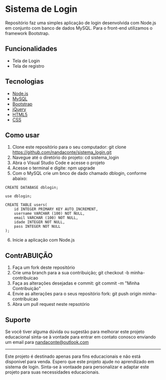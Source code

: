 # Sistema de Login

Repositório faz uma simples aplicação de login desenvolvida com Node.js em conjunto com banco de dados MySQL.
Para o front-end utilizamos o framework Bootstrap.


## Funcionalidades
- Tela de Login
- Tela de registro

## Tecnologias 
- [Node.js](https://nodejs.org/en/)
- [MySQL](https://www.mysql.com/)
- [Bootstrap](https://getbootstrap.com/)
- [jQuery](https://jquery.com/)
- [HTML5](https://developer.mozilla.org/en-US/docs/Web/Guide/HTML/HTML5)
- [CSS](https://developer.mozilla.org/en-US/docs/Web/CSS)

## Como usar

1. Clone este repositório para o seu computador: git clone https://github.com/nandaconte/sistema_login.git
2. Navegue até o diretório do projeto: cd sistema_login
3. Abra o Visual Studio Code e acesse o projeto
4. Acesse o terminal e digite: npm upgrade
5. Com o MySQL crie um bnco de dado chamado dblogin, conforme abaixo:

```
CREATE DATABASE dblogin;

use dblogin;

CREATE TABLE users(
    id INTEGER PRIMARY KEY AUTO_INCREMENT,
    username VARCHAR (100) NOT NULL,
    email VARCHAR (100) NOT NULL,
    idade INTEGER NOT NULL,
    pass INTEGER NOT NULL
);
```
6. Inicie a aplicação com Node.js


## ContrABUIÇÃO
1. Faça um fork deste repositório
2. Crie uma branch para a sua contribuição; git checkout -b minha-contribuicao
3. Faça as alterações desejadas e commit: git commit -m "Minha Contribuição"
4. Envie as alterações para o seus repositório fork: git push origin minha-contribuicao
5. Abra um pull request neste repsotório

## Suporte
Se você tiver alguma dúvida ou sugestão para melhorar este projeto educacional sinta-se à vontade para entrar em contato conosco enviando um email para nandaconte@outlook.com


-----

Este projeto é destinado apenas para fins educacionais e não está disponivel para venda. Espero que este projeto ajude no aprendizado em sistema de login. Sinta-se à vontaade para personalizar e adaptar este projeto para suas necessidades educacionais.
